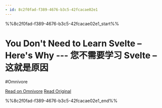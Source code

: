 ```yaml
---
- id: 8c2f0fad-f389-4676-b3c5-42fcacae02e1
---
```


%%8c2f0fad-f389-4676-b3c5-42fcacae02e1_start%%
# You Don't Need to Learn Svelte – Here's Why --- 您不需要学习 Svelte – 这就是原因
#Omnivore

[Read on Omnivore](https://omnivore.app/me/you-don-t-need-to-learn-svelte-here-s-why-svelte-18b04720b05)
[Read Original](https://kaviisuri.com/you-dont-need-to-learn-svelte)


%%8c2f0fad-f389-4676-b3c5-42fcacae02e1_end%%